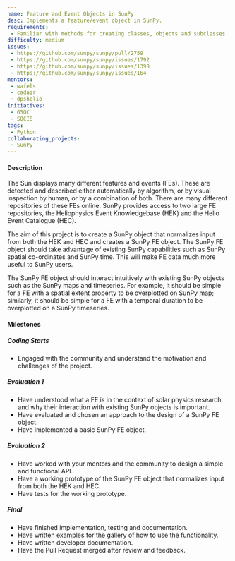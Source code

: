 ```yaml
---
name: Feature and Event Objects in SunPy
desc: Implements a feature/event object in SunPy.
requirements:
 - Familiar with methods for creating classes, objects and subclasses. 
difficulty: medium
issues:
 - https://github.com/sunpy/sunpy/pull/2759
 - https://github.com/sunpy/sunpy/issues/1792
 - https://github.com/sunpy/sunpy/issues/1398
 - https://github.com/sunpy/sunpy/issues/164
mentors:
 - wafels
 - cadair
 - dpshelio
initiatives:
 - GSOC
 - SOCIS
tags:
 - Python
collaborating_projects:
 - SunPy
---
```


#### Description

The Sun displays many different features and events (FEs).  These are
detected and described either automatically by algorithm, or by visual
inspection by human, or by a combination of both.  There are many
different repositories of these FEs online.  SunPy provides access to
two large FE repositories, the Heliophysics Event Knowledgebase (HEK) and
the Helio Event Catalogue (HEC).

The aim of this project is to create a SunPy object that normalizes
input from both the HEK and HEC and creates a SunPy FE object.  The
SunPy FE object should take advantage of existing SunPy capabilities
such as SunPy spatial co-ordinates and SunPy time.  This will make FE
data much more useful to SunPy users.

The SunPy FE object should interact intuitively with existing SunPy
objects such as the SunPy maps and timeseries.  For example, it should
be simple for a FE with a spatial extent property to be overplotted
on SunPy map; similarly, it should be simple for a FE with a temporal
duration to be overplotted on a SunPy timeseries.


#### Milestones

##### Coding Starts

* Engaged with the community and understand the motivation and
  challenges of the project.

##### Evaluation 1

* Have understood what a FE is in the context of solar physics
  research and why their interaction with existing SunPy objects is
  important. 
* Have evaluated and chosen an approach to the design of a SunPy FE
  object. 
* Have implemented a basic SunPy FE object.

##### Evaluation 2

* Have worked with your mentors and the community to design a simple
  and functional API. 
* Have a working prototype of the SunPy FE object that normalizes
input from both the HEK and HEC.
* Have tests for the working prototype.

##### Final

* Have finished implementation, testing and documentation.
* Have written examples for the gallery of how to use the functionality.
* Have written developer documentation.
* Have the Pull Request merged after review and feedback.

